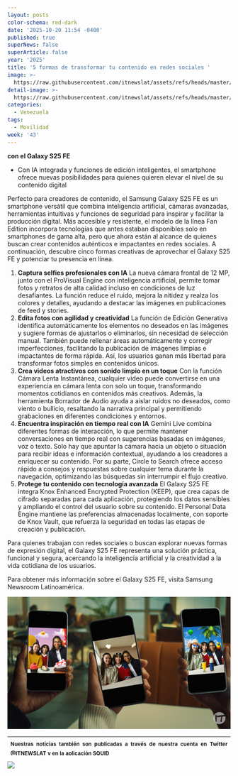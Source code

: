 ```yaml
---
layout: posts
color-schema: red-dark
date: '2025-10-20 11:54 -0400'
published: true
superNews: false
superArticle: false
year: '2025'
title: '5 formas de transformar tu contenido en redes sociales '
image: >-
  https://raw.githubusercontent.com/itnewslat/assets/refs/heads/master/img/540x320/S25FE-p.jpg
detail-image: >-
  https://raw.githubusercontent.com/itnewslat/assets/refs/heads/master/img/1024x680/S25FE-g.jpg
categories:
  - Venezuela
tags:
  - Movilidad
week: '43'
---
```

**con el Galaxy S25 FE**

- Con IA integrada y funciones de edición inteligentes, el smartphone ofrece nuevas posibilidades para quienes quieren elevar el nivel de su contenido digital

Perfecto para creadores de contenido, el Samsung Galaxy S25 FE es un smartphone versátil que combina inteligencia artificial, cámaras avanzadas, herramientas intuitivas y funciones de seguridad para inspirar y facilitar la producción digital. Más accesible y resistente, el modelo de la línea Fan Edition incorpora tecnologías que antes estaban disponibles solo en smartphones de gama alta, pero que ahora están al alcance de quienes buscan crear contenidos auténticos e impactantes en redes sociales. 
A continuación, descubre cinco formas creativas de aprovechar el Galaxy S25 FE y potenciar tu presencia en línea.

1. **Captura selfies profesionales con IA**
La nueva cámara frontal de 12 MP, junto con el ProVisual Engine con inteligencia artificial, permite tomar fotos y retratos de alta calidad incluso en condiciones de luz desafiantes. La función reduce el ruido, mejora la nitidez y realza los colores y detalles, ayudando a destacar las imágenes en publicaciones de feed y stories.
2. **Edita fotos con agilidad y creatividad**
La función de Edición Generativa identifica automáticamente los elementos no deseados en las imágenes y sugiere formas de ajustarlos o eliminarlos, sin necesidad de selección manual. También puede rellenar áreas automáticamente y corregir imperfecciones, facilitando la publicación de imágenes limpias e impactantes de forma rápida. Así, los usuarios ganan más libertad para transformar fotos simples en contenidos únicos. 
3. **Crea videos atractivos con sonido limpio en un toque**
Con la función Cámara Lenta Instantánea, cualquier video puede convertirse en una experiencia en cámara lenta con solo un toque, transformando momentos cotidianos en contenidos más creativos. Además, la herramienta Borrador de Audio ayuda a aislar ruidos no deseados, como viento o bullicio, resaltando la narrativa principal y permitiendo grabaciones en diferentes condiciones y entornos. 
4. **Encuentra inspiración en tiempo real con IA**
Gemini Live combina diferentes formas de interacción, lo que permite mantener conversaciones en tiempo real con sugerencias basadas en imágenes, voz o texto. Solo hay que apuntar la cámara hacia un objeto o situación para recibir ideas e información contextual, ayudando a los creadores a enriquecer su contenido. Por su parte, Circle to Search ofrece acceso rápido a consejos y respuestas sobre cualquier tema durante la navegación, optimizando las búsquedas sin interrumpir el flujo creativo.
5. **Protege tu contenido con tecnología avanzada**
El Galaxy S25 FE integra Knox Enhanced Encrypted Protection (KEEP), que crea capas de cifrado separadas para cada aplicación, protegiendo los datos sensibles y ampliando el control del usuario sobre su contenido. El Personal Data Engine mantiene las preferencias almacenadas localmente, con soporte de Knox Vault, que refuerza la seguridad en todas las etapas de creación y publicación. 

Para quienes trabajan con redes sociales o buscan explorar nuevas formas de expresión digital, el Galaxy S25 FE representa una solución práctica, funcional y segura, acercando la inteligencia artificial y la creatividad a la vida cotidiana de los usuarios. 

Para obtener más información sobre el Galaxy S25 FE, visita Samsung Newsroom Latinoamérica.  

![](https://raw.githubusercontent.com/itnewslat/assets/refs/heads/master/img/540x320/S25FE-p.jpg)

<table style="height: 42px;" width="569">
<tbody>
<tr>
<td style="text-align: justify;"><sub><strong>Nuestras noticias también son publicadas a través de nuestra cuenta en Twitter <a href="https://twitter.com/itnewslat?lang=es">@ITNEWSLAT</a> y en la aplicación <a href="https://squidapp.co/en/">SQUID</a></strong></sub></td>
</tr>
</tbody>
</table>

<img src="https://tracker.metricool.com/c3po.jpg?hash=56f88a41e39ab42c063cc51676587a04"/>
